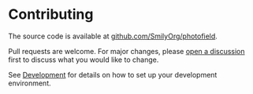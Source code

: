 # Contributing

The source code is available at [github.com/SmilyOrg/photofield](https://github.com/SmilyOrg/photofield).

Pull requests are welcome. For major changes, please [open a discussion] first to
discuss what you would like to change.

See [Development](/development) for details on how to set up your development environment.

[open a discussion]: https://github.com/SmilyOrg/photofield/discussions